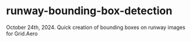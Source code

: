 # runway-bounding-box-detection
October 24th, 2024. Quick creation of bounding boxes on runway images for Grid.Aero
